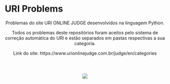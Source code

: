 # URI Problems
<header>
<p>Problemas do site URI ONLINE JUDGE desenvolvidos na linguagem Python.</p>
<p>Todos os problemas deste repositórios foram aceitos pelo sistema de correção automática do URI e estão separados em pastas respectivas a sua categoria.</p>
<p>Link do site: https://www.urionlinejudge.com.br/judge/en/categories</p>
</header>
<p align = "center">
 <img src= https://user-images.githubusercontent.com/49538805/71648502-b9863480-2ce3-11ea-8b0e-ceeeb6ac3591.jpg>
</p>
